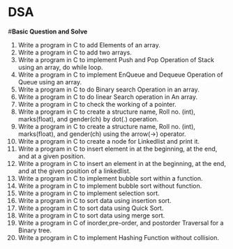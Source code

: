 # DSA

#**Basic Question and Solve**
1. Write a program in C to add Elements of an array.
2. Write a program in C to add two arrays.
3. Write a program in C to implement Push and Pop Operation of Stack using an array, do while loop.
4. Write a program in C to implement EnQueue and Dequeue Operation of Queue using an array.
5. Write a program in C to do Binary search Operation in an array.
6. Write a program in C to do linear Search operation in An array.
7. Write a program in C to check the working of a pointer.
8. Write a program in C to create a structure name, Roll no. (int), marks(float), and gender(ch) by dot(.) operation.
9. Write a program in C to create a structure name, Roll no. (int), marks(float), and gender(ch) using the arrow(->) operator.
10. Write a program in C to create a node for Linkedlist and print it.
11. Write a program in C to insert element in at the beginning, at the end, and at a given position.
12. Write a program in C to insert an element in at the beginning, at the end, and at the given position of a linkedlist.
13. Write a program in C to implement bubble sort within a function.
14. Write a program in C to implement bubble sort without function.
15. Write a program in C to implement selection sort.
16. Write a program in C to sort data using insertion sort.
17. Write a program in C to sort data using Quick Sort.
18. Write a program in C to sort data using merge sort.
19. Write a program in C of inorder,pre-order, and postorder Traversal for a Binary tree.
20. Write a program in C to implement Hashing Function without collision.

